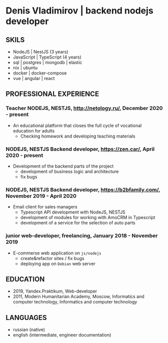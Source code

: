 #  Denis Vladimirov | backend nodejs developer

##  SKILS

* NodeJS | NestJS (3 years)
* JavaScript | TypeScript (4 years)
* sql | postgres | mongodb | elastic
* nix | ubuntu 
* docker | docker-compose
* vue | angular | react

## PROFESSIONAL EXPERIENCE

### Teacher NODEJS, NESTJS, http://netology.ru/, December 2020 - present

* An educational platform that closes the full cycle of vocational education for adults
  - Checking homework and developing teaching materials

### NODEJS, NESTJS Backend developer, https://zen.car/, April 2020 - present

* Development of the backend parts of the project
  - development of business logic and architecture
  - fix bugs

### NODEJS, NESTJS Backend developer, https://b2bfamily.com/, November 2019 - April 2020

* Email client for sales managers
  - Typescript API development with NodeJS, NESTJS
  - development of modules for working with AmoCRM in Typescript
  - development of a service for the selection of auto parts

### junior web-developer, freelancing, January 2018 - November 2019

* E-commerse web application on `js/nodejs`
  - create&refactor sites / fix bugs
  - deploying app on `Debian` web server
  
## EDUCATION

* 2019, Yandex.Praktikum, Web-developer
* 2011, Modern Humanitarian Academy, Moscow, Informatics and computer technology, Informatics and computer technology

## LANGUAGES

* russian (native)
* english (intermediate, engineer documentation)
